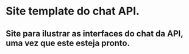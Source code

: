 # Site template do chat API.
## Site para ilustrar as interfaces do chat da API, uma vez que este esteja pronto.
